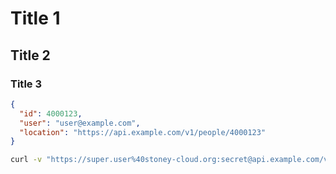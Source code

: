 # Title 1
## Title 2
### Title 3

``` json
{
  "id": 4000123,
  "user": "user@example.com",
  "location": "https://api.example.com/v1/people/4000123"
}
```

``` bash
curl -v "https://super.user%40stoney-cloud.org:secret@api.example.com/v1/people"
```
